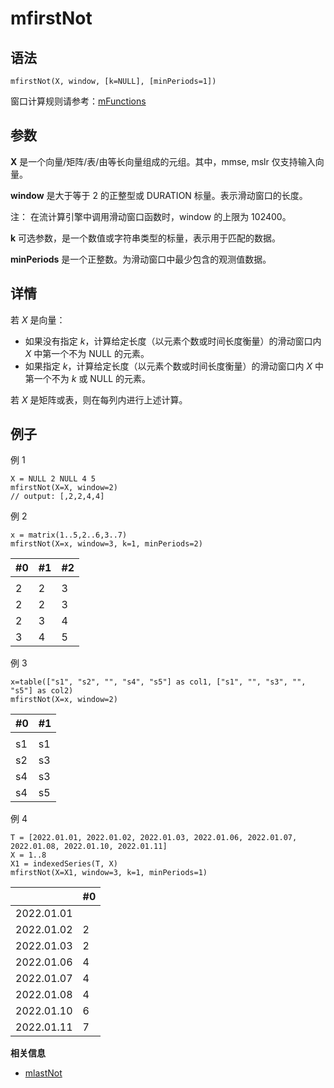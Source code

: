 # mfirstNot

## 语法

`mfirstNot(X, window, [k=NULL], [minPeriods=1])`

窗口计算规则请参考：[mFunctions](../themes/mFunctions.html)

## 参数

**X** 是一个向量/矩阵/表/由等长向量组成的元组。其中，mmse, mslr 仅支持输入向量。

**window** 是大于等于 2 的正整型或 DURATION 标量。表示滑动窗口的长度。

注： 在流计算引擎中调用滑动窗口函数时，window 的上限为 102400。

**k** 可选参数，是一个数值或字符串类型的标量，表示用于匹配的数据。

**minPeriods** 是一个正整数。为滑动窗口中最少包含的观测值数据。

## 详情

若 *X* 是向量：

* 如果没有指定 *k*，计算给定长度（以元素个数或时间长度衡量）的滑动窗口内 *X* 中第一个不为 NULL 的元素。
* 如果指定 *k*，计算给定长度（以元素个数或时间长度衡量）的滑动窗口内 *X* 中第一个不为 *k* 或 NULL
  的元素。

若 *X* 是矩阵或表，则在每列内进行上述计算。

## 例子

例 1

```
X = NULL 2 NULL 4 5
mfirstNot(X=X, window=2)
// output: [,2,2,4,4]
```

例 2

```
x = matrix(1..5,2..6,3..7)
mfirstNot(X=x, window=3, k=1, minPeriods=2)
```

| #0 | #1 | #2 |
| --- | --- | --- |
|  |  |  |
| 2 | 2 | 3 |
| 2 | 2 | 3 |
| 2 | 3 | 4 |
| 3 | 4 | 5 |

例 3

```
x=table(["s1", "s2", "", "s4", "s5"] as col1, ["s1", "", "s3", "", "s5"] as col2)
mfirstNot(X=x, window=2)
```

| #0 | #1 |
| --- | --- |
|  |  |
| s1 | s1 |
| s2 | s3 |
| s4 | s3 |
| s4 | s5 |

例 4

```
T = [2022.01.01, 2022.01.02, 2022.01.03, 2022.01.06, 2022.01.07, 2022.01.08, 2022.01.10, 2022.01.11]
X = 1..8
X1 = indexedSeries(T, X)
mfirstNot(X=X1, window=3, k=1, minPeriods=1)
```

|  | #0 |
| --- | --- |
| 2022.01.01 |  |
| 2022.01.02 | 2 |
| 2022.01.03 | 2 |
| 2022.01.06 | 4 |
| 2022.01.07 | 4 |
| 2022.01.08 | 4 |
| 2022.01.10 | 6 |
| 2022.01.11 | 7 |

**相关信息**

* [mlastNot](mlastnot.html "mlastNot")

